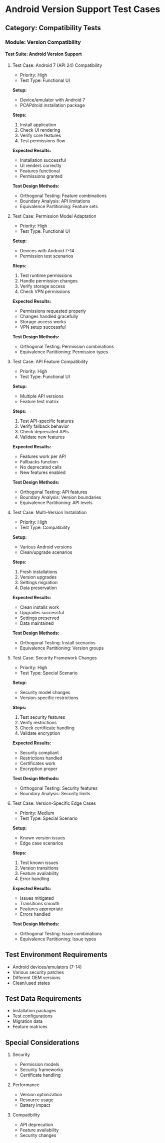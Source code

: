 # Android Version Support Test Cases

## Category: Compatibility Tests
### Module: Version Compatibility
#### Test Suite: Android Version Support

1. Test Case: Android 7 (API 24) Compatibility
   - Priority: High
   - Test Type: Functional UI
   
   **Setup:**
   - Device/emulator with Android 7
   - PCAPdroid installation package
   
   **Steps:**
   1. Install application
   2. Check UI rendering
   3. Verify core features
   4. Test permissions flow
   
   **Expected Results:**
   - Installation successful
   - UI renders correctly
   - Features functional
   - Permissions granted
   
   **Test Design Methods:**
   - Orthogonal Testing: Feature combinations
   - Boundary Analysis: API limitations
   - Equivalence Partitioning: Feature sets

2. Test Case: Permission Model Adaptation
   - Priority: High
   - Test Type: Functional UI
   
   **Setup:**
   - Devices with Android 7-14
   - Permission test scenarios
   
   **Steps:**
   1. Test runtime permissions
   2. Handle permission changes
   3. Verify storage access
   4. Check VPN permissions
   
   **Expected Results:**
   - Permissions requested properly
   - Changes handled gracefully
   - Storage access works
   - VPN setup successful
   
   **Test Design Methods:**
   - Orthogonal Testing: Permission combinations
   - Equivalence Partitioning: Permission types

3. Test Case: API Feature Compatibility
   - Priority: High
   - Test Type: Functional UI
   
   **Setup:**
   - Multiple API versions
   - Feature test matrix
   
   **Steps:**
   1. Test API-specific features
   2. Verify fallback behavior
   3. Check deprecated APIs
   4. Validate new features
   
   **Expected Results:**
   - Features work per API
   - Fallbacks function
   - No deprecated calls
   - New features enabled
   
   **Test Design Methods:**
   - Orthogonal Testing: API features
   - Boundary Analysis: Version boundaries
   - Equivalence Partitioning: API levels

4. Test Case: Multi-Version Installation
   - Priority: High
   - Test Type: Compatibility
   
   **Setup:**
   - Various Android versions
   - Clean/upgrade scenarios
   
   **Steps:**
   1. Fresh installations
   2. Version upgrades
   3. Settings migration
   4. Data preservation
   
   **Expected Results:**
   - Clean installs work
   - Upgrades successful
   - Settings preserved
   - Data maintained
   
   **Test Design Methods:**
   - Orthogonal Testing: Install scenarios
   - Equivalence Partitioning: Version groups

5. Test Case: Security Framework Changes
   - Priority: High
   - Test Type: Special Scenario
   
   **Setup:**
   - Security model changes
   - Version-specific restrictions
   
   **Steps:**
   1. Test security features
   2. Verify restrictions
   3. Check certificate handling
   4. Validate encryption
   
   **Expected Results:**
   - Security compliant
   - Restrictions handled
   - Certificates work
   - Encryption proper
   
   **Test Design Methods:**
   - Orthogonal Testing: Security features
   - Boundary Analysis: Security limits

6. Test Case: Version-Specific Edge Cases
   - Priority: Medium
   - Test Type: Special Scenario
   
   **Setup:**
   - Known version issues
   - Edge case scenarios
   
   **Steps:**
   1. Test known issues
   2. Version transitions
   3. Feature availability
   4. Error handling
   
   **Expected Results:**
   - Issues mitigated
   - Transitions smooth
   - Features appropriate
   - Errors handled
   
   **Test Design Methods:**
   - Orthogonal Testing: Issue combinations
   - Equivalence Partitioning: Issue types

## Test Environment Requirements
- Android devices/emulators (7-14)
- Various security patches
- Different OEM versions
- Clean/used states

## Test Data Requirements
- Installation packages
- Test configurations
- Migration data
- Feature matrices

## Special Considerations
1. Security
   - Permission models
   - Security frameworks
   - Certificate handling

2. Performance
   - Version optimization
   - Resource usage
   - Battery impact

3. Compatibility
   - API deprecation
   - Feature availability
   - Security changes
